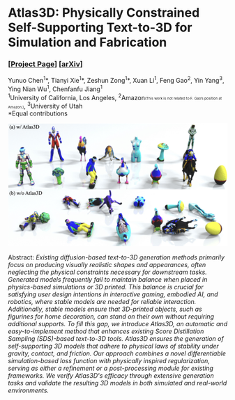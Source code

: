 # Atlas3D: Physically Constrained Self-Supporting Text-to-3D for Simulation and Fabrication

### [[Project Page](https://yunuoch.github.io/Atlas3D/)] [[arXiv](https://arxiv.org/pdf/2405.18515)]

Yunuo Chen<sup>1</sup>\*, Tianyi Xie<sup>1</sup>\*, Zeshun Zong<sup>1</sup>\*, Xuan Li<sup>1</sup>, Feng Gao<sup>2</sup>, Yin Yang<sup>3</sup>, Ying Nian Wu<sup>1</sup>, Chenfanfu Jiang<sup>1</sup><br>
<sup>1</sup>University of California, Los Angeles, <sup>2</sup>Amazon<small><small><small>(This work is not related to F. Gao’s position at Amazon.)</small></small></small>, <sup>3</sup>University of Utah <br>
*Equal contributions

![teaser.jpg](assets/teaser.jpg)

Abstract: *Existing diffusion-based text-to-3D generation methods primarily focus on producing visually realistic shapes and appearances, often neglecting the physical constraints necessary for downstream tasks. Generated models frequently fail to maintain balance when placed in physics-based simulations or 3D printed. This balance is crucial for satisfying user design intentions in interactive gaming, embodied AI, and robotics, where stable models are needed for reliable interaction. Additionally, stable models ensure that 3D-printed objects, such as figurines for home decoration, can stand on their own without requiring additional supports. To fill this gap, we introduce Atlas3D, an automatic and easy-to-implement method that enhances existing Score Distillation Sampling (SDS)-based text-to-3D tools. Atlas3D ensures the generation of self-supporting 3D models that adhere to physical laws of stability under gravity, contact, and friction. Our approach combines a novel differentiable simulation-based loss function with physically inspired regularization, serving as either a refinement or a post-processing module for existing frameworks. We verify Atlas3D's efficacy through extensive generation tasks and validate the resulting 3D models in both simulated and real-world environments.*

<!-- # Website License
<a rel="license" href="http://creativecommons.org/licenses/by-sa/4.0/"><img alt="Creative Commons License" style="border-width:0" src="https://i.creativecommons.org/l/by-sa/4.0/88x31.png" /></a><br />This work is licensed under a <a rel="license" href="http://creativecommons.org/licenses/by-sa/4.0/">Creative Commons Attribution-ShareAlike 4.0 International License</a>. -->
